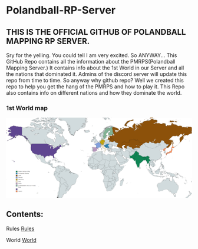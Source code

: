 # Polandball-RP-Server

## THIS IS THE OFFICIAL GITHUB OF POLANDBALL MAPPING RP SERVER.

Sry for the yelling. You could tell I am very excited. So ANYWAY... This GitHub Repo contains all the information about the PMRPS(Polandball Mapping Server.) It contains info about the 1st World in our Server and all the nations that dominated it. Admins of the discord server will update this repo from time to time. So anyway why github repo? Well we created this repo to help you get the hang of the PMRPS and how to play it. This Repo also contains info on different nations and how they dominate the world. 

### 1st World map
![1st World Map](https://raw.githubusercontent.com/Shervi28/Polandball-RP-Server/main/finalmap.PNG)

## Contents:
Rules [Rules](https://github.com/Shervi28/Polandball-RP-Server/blob/main/Rules.md)

World [World](https://github.com/Shervi28/Polandball-RP-Server/tree/main/Worlds/World%20%231)




